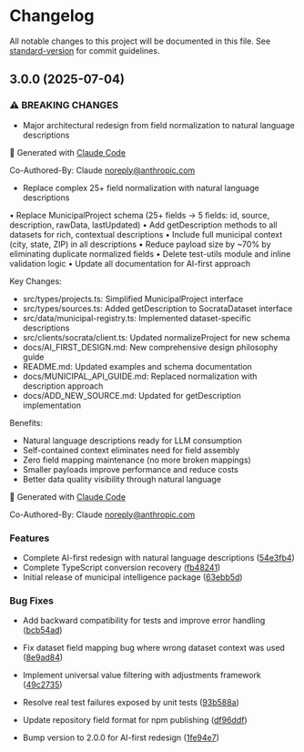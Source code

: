 # Changelog

All notable changes to this project will be documented in this file. See [standard-version](https://github.com/conventional-changelog/standard-version) for commit guidelines.

## 3.0.0 (2025-07-04)


### ⚠ BREAKING CHANGES

* Major architectural redesign from field normalization to natural language descriptions

🤖 Generated with [Claude Code](https://claude.ai/code)

Co-Authored-By: Claude <noreply@anthropic.com>
* Replace complex 25+ field normalization with natural language descriptions

• Replace MunicipalProject schema (25+ fields → 5 fields: id, source, description, rawData, lastUpdated)
• Add getDescription methods to all datasets for rich, contextual descriptions
• Include full municipal context (city, state, ZIP) in all descriptions
• Reduce payload size by ~70% by eliminating duplicate normalized fields
• Delete test-utils module and inline validation logic
• Update all documentation for AI-first approach

Key Changes:
- src/types/projects.ts: Simplified MunicipalProject interface
- src/types/sources.ts: Added getDescription to SocrataDataset interface
- src/data/municipal-registry.ts: Implemented dataset-specific descriptions
- src/clients/socrata/client.ts: Updated normalizeProject for new schema
- docs/AI_FIRST_DESIGN.md: New comprehensive design philosophy guide
- README.md: Updated examples and schema documentation
- docs/MUNICIPAL_API_GUIDE.md: Replaced normalization with description approach
- docs/ADD_NEW_SOURCE.md: Updated for getDescription implementation

Benefits:
- Natural language descriptions ready for LLM consumption
- Self-contained context eliminates need for field assembly
- Zero field mapping maintenance (no more broken mappings)
- Smaller payloads improve performance and reduce costs
- Better data quality visibility through natural language

🤖 Generated with [Claude Code](https://claude.ai/code)

Co-Authored-By: Claude <noreply@anthropic.com>

### Features

* Complete AI-first redesign with natural language descriptions ([54e3fb4](https://github.com/oven-one/municipal-intel/commit/54e3fb4d7b478fac7c95de5b32bb4ede327e8689))
* Complete TypeScript conversion recovery ([fb48241](https://github.com/oven-one/municipal-intel/commit/fb4824133cbf5c7fbaf3debe818333ac5dddb972))
* Initial release of municipal intelligence package ([63ebb5d](https://github.com/oven-one/municipal-intel/commit/63ebb5dc176c5ca67b650493a929f6608efdf784))


### Bug Fixes

* Add backward compatibility for tests and improve error handling ([bcb54ad](https://github.com/oven-one/municipal-intel/commit/bcb54ad5ad50552d6161f5b8427fcaf62eab7795))
* Fix dataset field mapping bug where wrong dataset context was used ([8e9ad84](https://github.com/oven-one/municipal-intel/commit/8e9ad844b943417d2d402912fee6e14590508c01))
* Implement universal value filtering with adjustments framework ([49c2735](https://github.com/oven-one/municipal-intel/commit/49c27352fb2019423b0239c732d57311a953411c))
* Resolve real test failures exposed by unit tests ([93b588a](https://github.com/oven-one/municipal-intel/commit/93b588acced6b20df771c6c1ee1316d6d331adab))
* Update repository field format for npm publishing ([df96ddf](https://github.com/oven-one/municipal-intel/commit/df96ddf57bd2de08b8bb90046b11a91ec4dbf95d))


* Bump version to 2.0.0 for AI-first redesign ([1fe94e7](https://github.com/oven-one/municipal-intel/commit/1fe94e7f07fb998c5585db76448b42cdbf1ab3a7))
